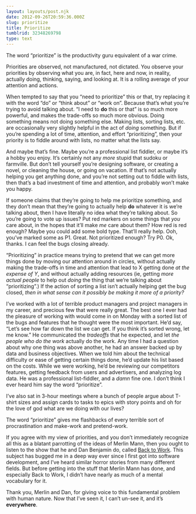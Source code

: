 ```yaml
---
layout: layouts/post.njk
date: 2012-09-26T20:59:36.000Z
slug: prioritize
title: Prioritize
tumblrid: 32348269798
type: text
---
```

<p>The word &ldquo;prioritize&rdquo; is the productivity guru equivalent of a war crime.</p>

<p>Priorities are observed, not manufactured, not dictated.  You observe your priorities by observing what you are, in fact, here and now, in reality, actually doing, thinking, saying, and looking at.  It is a rolling average of your attention and actions.</p>

<p>When tempted to say that you &ldquo;need to prioritize&rdquo; this or that, try replacing it with the word &ldquo;do&rdquo; or &ldquo;think about&rdquo; or &ldquo;work on&rdquo;.  Because that&rsquo;s what you&rsquo;re trying to avoid talking about.  &ldquo;I need to <strong>do</strong> this or that&rdquo; is so much more powerful, and makes the trade-offs so much more obvious.  Doing something means not doing something else.  Making lists, sorting lists, etc. are occasionally very slightly helpful in the act of <em>doing</em> something.  But if you&rsquo;re spending a lot of time, attention, and effort &ldquo;prioritizing&rdquo;, then your priority is to fiddle around with lists, no matter what the lists say.</p>

<p>And maybe that&rsquo;s fine.  Maybe you&rsquo;re a professional list fiddler, or maybe it&rsquo;s a hobby you enjoy.  It&rsquo;s certainly not any <em>more</em> stupid that sudoku or farmville.  But don&rsquo;t tell yourself you&rsquo;re designing software, or creating a novel, or cleaning the house, or going on vacation.  If that&rsquo;s not actually helping you get anything done, and you&rsquo;re not setting out to fiddle with lists, then that&rsquo;s a bad investment of time and attention, and probably won&rsquo;t make you happy.</p>

<p>If someone claims that they&rsquo;re going to help me prioritize something, and they don&rsquo;t mean that they&rsquo;re going to actually help <strong>do</strong> whatever it is we&rsquo;re talking about, then I have literally no idea what they&rsquo;re talking about.  So you&rsquo;re going to vote up issues?  Put red markers on some things that <em>you</em> care about, in the hopes that it&rsquo;ll make <em>me</em> care about them?  How red is red enough?  Maybe you could add some bold type.  That&rsquo;ll really help.  Ooh, you&rsquo;ve marked some as P1.  Great.  Not prioritized enough?  Try P0.  Ok, thanks.  I can feel the bugs closing already.</p>

<p>&ldquo;Prioritizing&rdquo; in practice means trying to pretend that we can get more things done by moving our attention around in circles, without actually making the trade-offs in time and attention that lead to X getting done <em>at the expense of Y</em>, and without actually adding resources (ie, getting <em>more actual people</em> to help out <em>doing</em> the thing that we&rsquo;re talking about &ldquo;prioritizing&rdquo;.)  If the action of sorting a list isn&rsquo;t actually helping get the bug closed, <em>then in what sense can it possibly be making it more of a priority?</em></p>

<p>I&rsquo;ve worked with a lot of terrible product managers and project managers in my career, and precious few that were really great.  The best one I ever had the pleasure of working with would come in on Monday with a sorted list of the bugs and features that he thought were the most important.  He&rsquo;d say, &ldquo;Let&rsquo;s see how far down the list we can get.  If you think it&rsquo;s sorted wrong, let me know.&rdquo;  He communicated the <em>tradeoffs</em> that he expected, and let <em>the people who do the work</em> actually do the work.  Any time I had a question about why one thing was above another, he had an answer backed up by data and business objectives.  When we told him about the technical difficulty or ease of getting certain things done, he&rsquo;d update his list based on the costs.  While we were working, he&rsquo;d be reviewing our competitors features, getting feedback from users and advertisers, and analyzing log data.  He was a professional list-fiddler, and a <em>damn</em> fine one.  I don&rsquo;t think I ever heard him say the word &ldquo;prioritize&rdquo;.</p>

<p>I&rsquo;ve also sat in 3-hour meetings where a bunch of people argue about T-shirt sizes and assign cards to tasks to epics with story points and oh for the love of god what are we doing with our lives?</p>

<p>The word &ldquo;prioritize&rdquo; gives me flashbacks of every terrible sort of procrastination and make-work and pretend-work.</p>

<p>If you agree with my view of priorities, and you don&rsquo;t immediately recognize all this as a blatant parrotting of the ideas of Merlin Mann, then you ought to listen to the show that he and Dan Benjamin do, called <a href="http://5by5.tv/b2w">Back to Work</a>.  This subject has bugged me in a deep way ever since I first got into software development, and I&rsquo;ve heard similar horror stories from many different fields.  But before getting into the stuff that Merlin Mann has done, and especially Back to Work, I didn&rsquo;t have nearly as much of a mental vocabulary for it.</p>

<p>Thank you, Merlin and Dan, for giving voice to this fundamental problem with human nature.  Now that I&rsquo;ve seen it, I can&rsquo;t un-see it, and it&rsquo;s <strong>everywhere</strong>.</p>
